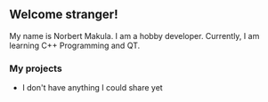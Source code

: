 ## Welcome stranger!
My name is Norbert Makula. I am a hobby developer. Currently, I am learning C++ Programming and QT.


### My projects
- I don't have anything I could share yet
